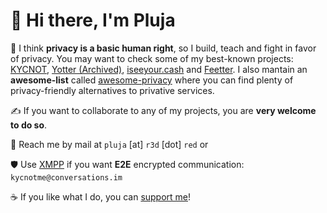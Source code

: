 # 👋 Hi there, I'm Pluja

🔭 I think **privacy is a basic human right**, so I build, teach and fight in favor of privacy. You may want to check some of my best-known projects: [KYCNOT](https://codeberg.org/pluja/kycnot.me), [Yotter (Archived)](https://github.com/ytorg/yotter), [iseeyour.cash](https://codeberg.org/pluja/iseeyour.cash) and [Feetter](https://codeberg.org/pluja/Feetter). I also mantain an **awesome-list** called [awesome-privacy](https://github.com/pluja/awesome-privacy) where you can find plenty of privacy-friendly alternatives to privative services.

✍️ If you want to collaborate to any of my projects, you are **very welcome to do so**. 

📨 Reach me by mail at `pluja` [at] `r3d` [dot] `red` or 

🛡️ Use [XMPP](https://conversations.im) if you want **E2E** encrypted communication: `kycnotme@conversations.im`

☕ If you like what I do, you can [support me](https://kycnot.me/about#support)!
